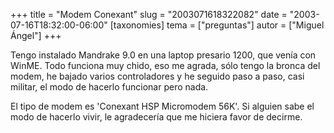 +++
title = "Modem Conexant"
slug = "2003071618322082"
date = "2003-07-16T18:32:00-06:00"
[taxonomies]
tema = ["preguntas"]
autor = ["Miguel Ángel"]
+++

Tengo instalado Mandrake 9.0 en una laptop presario 1200, que venía con
WinME. Todo funciona muy chido, eso me agrada, sólo tengo la bronca del
modem, he bajado varios controladores y he seguido paso a paso, casi
militar, el modo de hacerlo funcionar pero nada.

El tipo de modem es 'Conexant HSP Micromodem 56K'. Si alguien sabe el
modo de hacerlo vivir, le agradecería que me hiciera favor de decirme.

